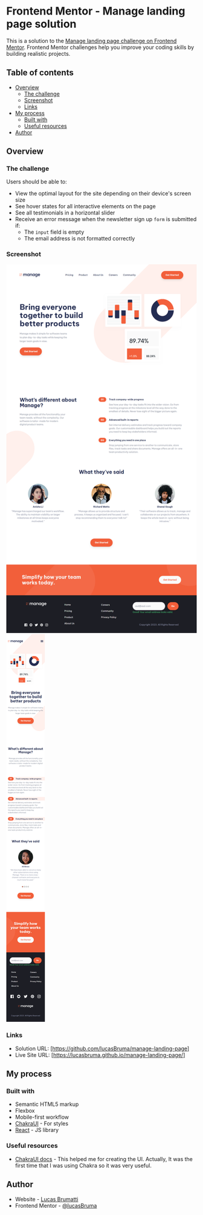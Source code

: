 # Frontend Mentor - Manage landing page solution

This is a solution to the [Manage landing page challenge on Frontend Mentor](https://www.frontendmentor.io/challenges/manage-landing-page-SLXqC6P5). Frontend Mentor challenges help you improve your coding skills by building realistic projects. 

## Table of contents

- [Overview](#overview)
  - [The challenge](#the-challenge)
  - [Screenshot](#screenshot)
  - [Links](#links)
- [My process](#my-process)
  - [Built with](#built-with)
  - [Useful resources](#useful-resources)
- [Author](#author)

## Overview

### The challenge

Users should be able to:

- View the optimal layout for the site depending on their device's screen size
- See hover states for all interactive elements on the page
- See all testimonials in a horizontal slider
- Receive an error message when the newsletter sign up `form` is submitted if:
  - The `input` field is empty
  - The email address is not formatted correctly

### Screenshot

![Desktop preview](./screencapture-localhost-3000-2023-03-06-10_10_22.png)
![Mobile preview](./screencapture-localhost-3000-2023-03-06-10_21_33.png)

### Links

- Solution URL: [https://github.com/lucasBruma/manage-landing-page]
- Live Site URL: [https://lucasbruma.github.io/manage-landing-page/]

## My process

### Built with

- Semantic HTML5 markup
- Flexbox
- Mobile-first workflow
- [ChakraUI](https://chakra-ui.com/) - For styles
- [React](https://reactjs.org/) - JS library

### Useful resources

- [ChakraUI docs](https://chakra-ui.com/) - This helped me for creating the UI. Actually, It was the first time that I was using Chakra so it was very useful.

## Author

- Website - [Lucas Brumatti](https://lucasbrumatti.netlify.app/)
- Frontend Mentor - [@lucasBruma](https://www.frontendmentor.io/profile/lucasBruma)

